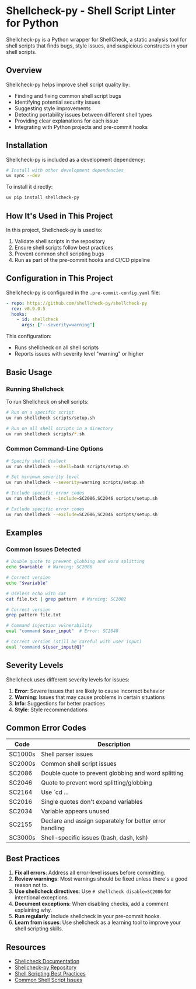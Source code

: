 # Shellcheck-py - Shell Script Linter for Python

Shellcheck-py is a Python wrapper for ShellCheck, a static analysis tool for shell scripts that finds bugs, style issues, and suspicious constructs in your shell scripts.

## Overview

Shellcheck-py helps improve shell script quality by:

- Finding and fixing common shell script bugs
- Identifying potential security issues
- Suggesting style improvements
- Detecting portability issues between different shell types
- Providing clear explanations for each issue
- Integrating with Python projects and pre-commit hooks

## Installation

Shellcheck-py is included as a development dependency:

```bash
# Install with other development dependencies
uv sync --dev
```

To install it directly:

```bash
uv pip install shellcheck-py
```

## How It's Used in This Project

In this project, Shellcheck-py is used to:

1. Validate shell scripts in the repository
1. Ensure shell scripts follow best practices
1. Prevent common shell scripting bugs
1. Run as part of the pre-commit hooks and CI/CD pipeline

## Configuration in This Project

Shellcheck-py is configured in the `.pre-commit-config.yaml` file:

```yaml
- repo: https://github.com/shellcheck-py/shellcheck-py
  rev: v0.9.0.5
  hooks:
    - id: shellcheck
      args: ["--severity=warning"]
```

This configuration:

- Runs shellcheck on all shell scripts
- Reports issues with severity level "warning" or higher

## Basic Usage

### Running Shellcheck

To run Shellcheck on shell scripts:

```bash
# Run on a specific script
uv run shellcheck scripts/setup.sh

# Run on all shell scripts in a directory
uv run shellcheck scripts/*.sh
```

### Common Command-Line Options

```bash
# Specify shell dialect
uv run shellcheck --shell=bash scripts/setup.sh

# Set minimum severity level
uv run shellcheck --severity=warning scripts/setup.sh

# Include specific error codes
uv run shellcheck --include=SC2086,SC2046 scripts/setup.sh

# Exclude specific error codes
uv run shellcheck --exclude=SC2086,SC2046 scripts/setup.sh
```

## Examples

### Common Issues Detected

```bash
# Double quote to prevent globbing and word splitting
echo $variable  # Warning: SC2086

# Correct version
echo "$variable"

# Useless echo with cat
cat file.txt | grep pattern  # Warning: SC2002

# Correct version
grep pattern file.txt

# Command injection vulnerability
eval "command $user_input"  # Error: SC2048

# Correct version (still be careful with user input)
eval "command ${user_input@Q}"
```

## Severity Levels

Shellcheck uses different severity levels for issues:

1. **Error**: Severe issues that are likely to cause incorrect behavior
1. **Warning**: Issues that may cause problems in certain situations
1. **Info**: Suggestions for better practices
1. **Style**: Style recommendations

## Common Error Codes

| Code | Description |
|---------|-------------------------------------------------------|
| SC1000s | Shell parser issues |
| SC2000s | Common shell script issues |
| SC2086 | Double quote to prevent globbing and word splitting |
| SC2046 | Quote to prevent word splitting/globbing |
| SC2164 | Use `cd ... || exit` in case cd fails |
| SC2016 | Single quotes don't expand variables |
| SC2034 | Variable appears unused |
| SC2155 | Declare and assign separately for better error handling |
| SC3000s | Shell-specific issues (bash, dash, ksh) |

## Best Practices

1. **Fix all errors**: Address all error-level issues before committing.
1. **Review warnings**: Most warnings should be fixed unless there's a good reason not to.
1. **Use shellcheck directives**: Use `# shellcheck disable=SC2086` for intentional exceptions.
1. **Document exceptions**: When disabling checks, add a comment explaining why.
1. **Run regularly**: Include shellcheck in your pre-commit hooks.
1. **Learn from issues**: Use shellcheck as a learning tool to improve your shell scripting skills.

## Resources

- [Shellcheck Documentation](https://github.com/koalaman/shellcheck)
- [Shellcheck-py Repository](https://github.com/shellcheck-py/shellcheck-py)
- [Shell Scripting Best Practices](https://google.github.io/styleguide/shellguide.html)
- [Common Shell Script Issues](https://www.shellcheck.net/wiki/)

